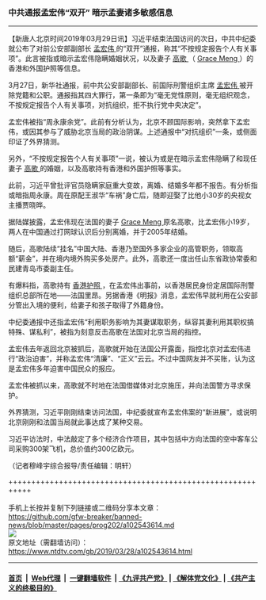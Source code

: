 ### 中共通报孟宏伟“双开” 暗示孟妻诸多敏感信息
------------------------

<div class="post_content" itemprop="articleBody">
 <p>
  【新唐人北京时间2019年03月29日讯】习近平结束法国访问的次日，中共中纪委就公布了对前公安部副部长
  <a href="https://www.ntdtv.com/gb/孟宏伟.htm">
   孟宏伟
  </a>
  的“双开”通报，称其“不按规定报告个人有关事项”。此言被指或暗示孟宏伟隐瞒婚姻状况，以及妻子
  <a href="https://www.ntdtv.com/gb/高歌.htm">
   高歌
  </a>
  （
  <a href="https://www.ntdtv.com/gb/grace-meng.htm">
   Grace Meng
  </a>
  ）的香港和外国护照等信息。
 </p>
 <p>
  3月27日，新华社通报，前中共公安部副部长、前国际刑警组织主席
  <a href="https://www.ntdtv.com/gb/孟宏伟.htm">
   孟宏伟
  </a>
  被开除党籍和公职。通报指其四大罪行，第一条即为“毫无党性原则，毫无组织观念，不按规定报告个人有关事项，对抗组织，拒不执行党中央决定”。
 </p>
 <p>
  孟宏伟被指“周永康余党”。此前有分析认为，北京不顾国际影响，突然拿下孟宏伟，或因其参与了威胁北京当局的政治阴谋。上述通报中“对抗组织”一条，或侧面印证了外界猜测。
 </p>
 <p>
  另外，“不按规定报告个人有关事项”一说，被认为或是在暗示孟宏伟隐瞒了和现任妻子
  <a href="https://www.ntdtv.com/gb/高歌.htm">
   高歌
  </a>
  的婚姻，以及高歌持有香港和外国护照等事实。
 </p>
 <p>
  此前，习近平曾批评官员隐瞒家庭重大变故，离婚、结婚多年都不报告。有分析指或暗指周永康。周在原配王淑华“车祸”身亡后，随即迎娶了比他小30岁的央视女主播贾晓晔。
 </p>
 <p>
  据陆媒披露，孟宏伟现在法国的妻子
  <a href="https://www.ntdtv.com/gb/grace-meng.htm">
   Grace Meng
  </a>
  原名高歌，比孟宏伟小19岁，两人在中国通过打网球认识后分别离婚，并于2005年结婚。
 </p>
 <p>
  随后，高歌陆续“挂名”中国大陆、香港乃至国外多家企业的高管职务，领取高额“薪金”，并在境内境外购买多处房产。此外，高歌还一度出任山东省政协常委和民建青岛市委副主任。
 </p>
 <p>
  有爆料指，高歌持有
  <a href="https://www.ntdtv.com/gb/香港护照.htm">
   香港护照
  </a>
  ，在孟宏伟出事前，以香港居民身份定居国际刑警组织总部所在地——法国里昂。另据香港《明报》消息，孟宏伟早就利用在公安部分管出入境的便利，给妻子和孩子取得了外籍身份。
 </p>
 <p>
  中纪委通报中还指孟宏伟“利用职务影响为其妻谋取职务，纵容其妻利用其职权搞特殊、谋私利”，被指为刻意反击高歌在法国对北京当局的指控。
 </p>
 <p>
  孟宏伟去年返回北京被抓后，高歌就开始在法国公开露面，指控北京对孟宏伟进行“政治迫害”，并称孟宏伟“清廉”、“正义”云云。不过中国网友并不买账，认为这是孟宏伟多年迫害中国民众的报应。
 </p>
 <p>
  孟宏伟被抓以来，高歌就不时地在法国借媒体对北京施压，并向法国警方寻求保护。
 </p>
 <p>
  外界猜测，习近平刚刚结束访问法国，中纪委就宣布孟宏伟案的“新进展”，或说明北京刚刚和法国当局就此事达成了某种交易。
 </p>
 <p>
  习近平访法时，中法敲定了多个经济合作项目，其中包括中方向法国的空中客车公司采购300架飞机，总价值约300亿欧元。
 </p>
 <p>
  （记者穆峰宇综合报导/责任编辑：明轩）
 </p>
 <div class="single_ad">
 </div>
</div>

+++++++++++++++++++++++++++++++++++++++++++++++++++++++++++<br/><br/>
手机上长按并复制下列链接或二维码分享本文章：<br/>
https://github.com/gfw-breaker/banned-news/blob/master/pages/prog202/a102543614.md <br/>
<a href='https://github.com/gfw-breaker/banned-news/blob/master/pages/prog202/a102543614.md'><img src='https://github.com/gfw-breaker/banned-news/blob/master/pages/prog202/a102543614.md.png'/></a> <br/>
原文地址（需翻墙访问）：https://www.ntdtv.com/gb/2019/03/28/a102543614.html


------------------------
#### [首页](https://github.com/gfw-breaker/banned-news/blob/master/README.md) &nbsp;|&nbsp; [Web代理](https://github.com/labour-camp/helloworld) &nbsp;|&nbsp; [一键翻墙软件](https://github.com/gfw-breaker/nogfw/blob/master/README.md) &nbsp;| [《九评共产党》](https://github.com/gfw-breaker/9ping.md/blob/master/README.md#九评之一评共产党是什么) | [《解体党文化》](https://github.com/gfw-breaker/jtdwh.md/blob/master/README.md) | [《共产主义的终极目的》](https://github.com/gfw-breaker/gczydzjmd.md/blob/master/README.md)

